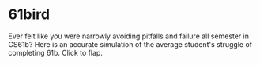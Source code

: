 # 61bird
Ever felt like you were narrowly avoiding pitfalls and failure all semester in CS61b? 
Here is an accurate simulation of the average student's struggle of completing 61b.
Click to flap.
